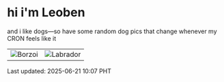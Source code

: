 # hi i'm Leoben

and i like dogs—so have some random dog pics that change whenever my CRON feels like it

|  |  |
|--------|----------|
| ![Borzoi](https://random-dog-vercel.vercel.app/api/random-borzoi?v=1750471650) | ![Labrador](https://random-dog-vercel.vercel.app/api/random-labrador?v=1750471650) |

Last updated: 2025-06-21 10:07 PHT
